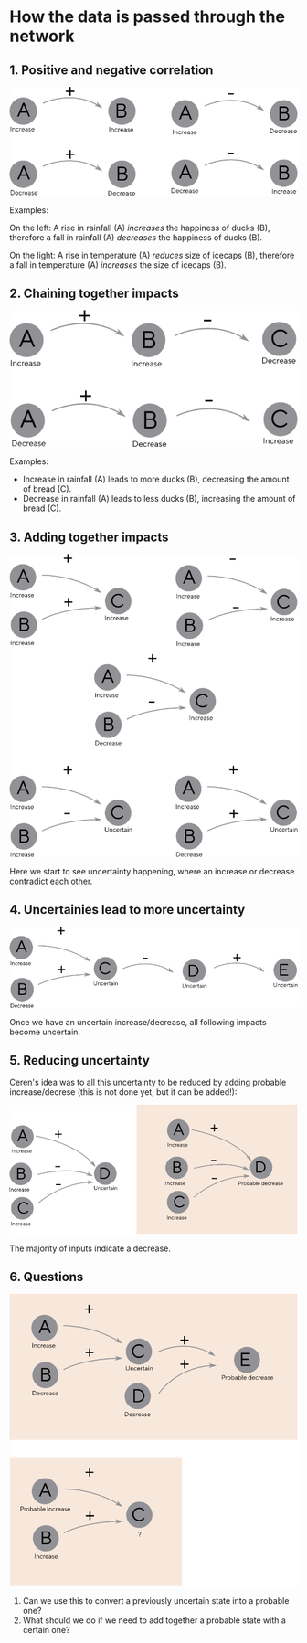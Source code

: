 # How the data is passed through the network

## 1. Positive and negative correlation

![](images/single.png)

Examples:

On the left: A rise in rainfall (A) *increases* the happiness of ducks (B), therefore a fall in rainfall (A) *decreases* the happiness of ducks (B).

On the light: A rise in temperature (A) *reduces* size of icecaps (B), therefore a fall in temperature (A) *increases* the size of icecaps (B).

## 2. Chaining together impacts

![](images/double.png)

Examples:

* Increase in rainfall (A) leads to more ducks (B), decreasing the amount of bread (C).
* Decrease in rainfall (A) leads to less ducks (B), increasing the amount of bread (C).

## 3. Adding together impacts

![](images/adding.png)

Here we start to see uncertainty happening, where an increase or decrease contradict each other.

## 4. Uncertainies lead to more uncertainty

![](images/uncertain-more.png)

Once we have an uncertain increase/decrease, all following impacts become uncertain.

## 5. Reducing uncertainty

Ceren's idea was to all this uncertainty to be reduced by adding probable increase/decrese (this is not done yet, but it can be added!):
    
![](images/probable.png)

The majority of inputs indicate a decrease.

## 6. Questions

![](images/probable2.png)

1. Can we use this to convert a previously uncertain state into a probable one?
2. What should we do if we need to add together a probable state with a certain one?
